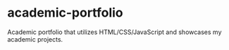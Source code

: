 # academic-portfolio
Academic portfolio that utilizes HTML/CSS/JavaScript and showcases my academic projects.
